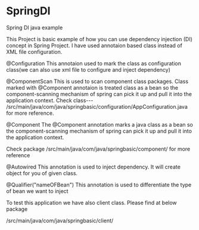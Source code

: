 # SpringDI
Spring DI java example

This Project is basic example of how you can use dependency injection (DI) concept in Spring Project.
I have used annotaion based class instead of XML file configuration.

@Configuration
This annotaion used to mark the class as configuration class(we can also use xml file to configure and inject dependency)

@ComponentScan
This is used to scan component class packages. Class marked with @Component annotaion is treated class as a bean so the component-scanning mechanism of spring can pick it up and pull it into the application context. 
Check class--- /src/main/java/com/java/springbasic/configuration/AppConfiguration.java for more reference.

@Component
The @Component annotation marks a java class as a bean so the component-scanning mechanism of spring can pick it up and pull it into the application context. 

Check package /src/main/java/com/java/springbasic/component/ for more reference

@Autowired
This annotation is used to inject dependency. It will create object for you of given class.

@Qualifier("nameOFBean")
This annotation is used to differentiate the type of bean we want to inject

To test this application we have also client class. Please find at below package

/src/main/java/com/java/springbasic/client/




